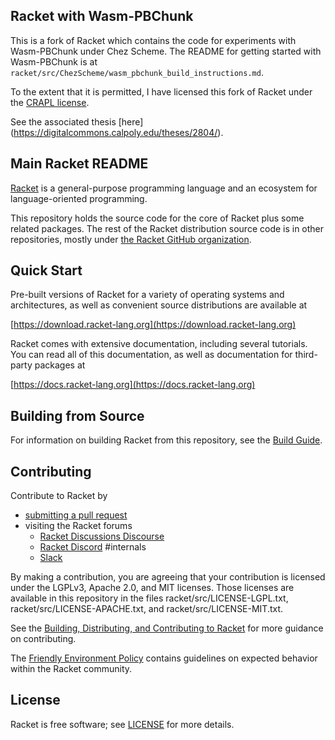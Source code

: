Racket with Wasm-PBChunk
------------------------
This is a fork of Racket which contains the code for experiments with Wasm-PBChunk under Chez Scheme. 
The README for getting started with Wasm-PBChunk is at `racket/src/ChezScheme/wasm_pbchunk_build_instructions.md`.

To the extent that it is permitted, I have licensed this fork of Racket under the [CRAPL license](https://matt.might.net/articles/crapl/CRAPL-LICENSE.txt).

See the associated thesis [here] (https://digitalcommons.calpoly.edu/theses/2804/).

Main Racket README
------------------

[Racket](https://racket-lang.org/) is a general-purpose programming
language and an ecosystem for language-oriented programming.

This repository holds the source code for the core of Racket plus some
related packages. The rest of the Racket distribution source code is
in other repositories, mostly under [the Racket GitHub
organization](https://github.com/racket).

Quick Start
-----------

Pre-built versions of Racket for a variety of operating systems and
architectures, as well as convenient source distributions are
available at

  [https://download.racket-lang.org](https://download.racket-lang.org)

Racket comes with extensive documentation, including several tutorials.
You can read all of this documentation, as well as documentation for
third-party packages at

  [https://docs.racket-lang.org](https://docs.racket-lang.org)

Building from Source
--------------------

For information on building Racket from this repository, see the
[Build Guide](build.md).

Contributing
------------

Contribute to Racket by
* [submitting a pull request](https://github.com/racket/racket)
* visiting the Racket forums 
  * [Racket Discussions Discourse](https://racket.discourse.group/)
  * [Racket Discord](https://discord.gg/6Zq8sH5) #internals
  * [Slack](https://racket-slack.herokuapp.com/)


By making a contribution, you are agreeing that your contribution is
licensed under the LGPLv3, Apache 2.0, and MIT licenses. Those
licenses are available in this repository in the files
racket/src/LICENSE-LGPL.txt, racket/src/LICENSE-APACHE.txt, and
racket/src/LICENSE-MIT.txt.

See the [Building, Distributing, and Contributing to Racket](build.md) 
for more guidance on contributing.

The [Friendly Environment Policy](https://racket-lang.org/friendly.html) 
contains guidelines on expected behavior within the Racket community.

License
-------

Racket is free software; see [LICENSE](LICENSE.txt) for more details.
